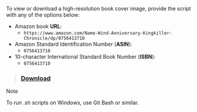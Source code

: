 To view or download a high-resolution book cover image, provide the script with any of the options below:

- Amazon book **URL**: 
  - ```https://www.amazon.com/Name-Wind-Anniversary-Kingkiller-Chronicle/dp/0756413710```
- Amazon Standard Identification Number (**ASIN**): 
  - ```0756413710```
- 10-character International Standard Book Number (**ISBN**): 
  - ```0756413710```

> ### [Download](https://github.com/drewmarsh/amazon-book-cover-grabber/releases/download/v1.0.0/amazon_book_cover_grabber.sh)

> [!NOTE]
>
> To run .sh scripts on Windows, use Git Bash or similar.
